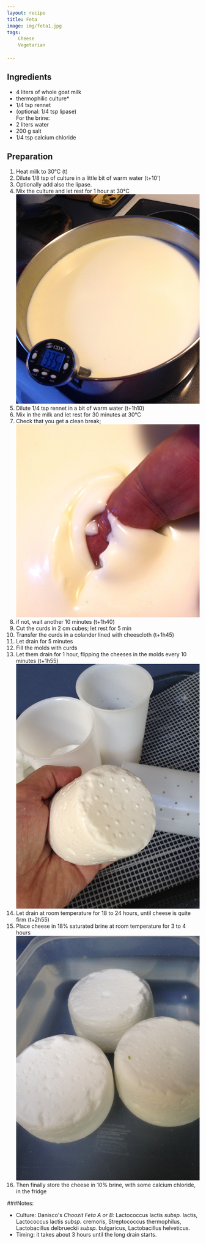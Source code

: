 ```yaml
---
layout: recipe
title: Feta
image: img/feta1.jpg  
tags:
    Cheese
    Vegetarian

---
```

## Ingredients
* 4 liters of whole goat milk
* thermophilic culture*
* 1/4 tsp rennet
* (optional: 1/4 tsp lipase)   
For the brine:       
* 2 liters water   
* 200 g salt 
* 1/4 tsp calcium chloride  

## Preparation
1. Heat milk to 30°C (t)
2. Dilute 1/8 tsp of culture in a little bit of warm water (t+10')
3. Optionally add also the lipase.
3. Mix the culture and let rest for 1 hour at 30°C   
![image](img/feta2.jpg) 
4. Dilute 1/4 tsp rennet in a bit of warm water (t+1h10)
5. Mix in the milk and let rest for 30 minutes at 30°C
6. Check that you get a clean break;    
![image](img/feta3.jpg) 
7. if not, wait another 10 minutes (t+1h40)
6. Cut the curds in 2 cm cubes; let rest for 5 min 
7. Transfer the curds in a colander lined with cheescloth (t+1h45)
8. Let drain for 5 minutes
9. Fill the molds with curds
10. Let them drain for 1 hour, flipping the cheeses in the molds every 10 minutes (t+1h55)    
![image](img/feta4.jpg) 
11. Let drain at room temperature for 18 to 24 hours, until cheese is quite firm (t+2h55)
12. Place cheese in 18% saturated brine at room temperature for 3 to 4 hours   
![image](img/feta5.jpg) 
13. Then finally store the cheese in 10% brine, with some calcium chloride, in the fridge

###Notes:  
* Culture: Danisco's *Choozit Feta A or B*: Lactococcus lactis *subsp.* lactis, Lactococcus lactis *subsp.* cremoris, Streptococcus thermophilus, Lactobacillus delbrueckii *subsp.* bulgaricus, Lactobacillus helveticus.
* Timing: it takes about 3 hours until the long drain starts.
